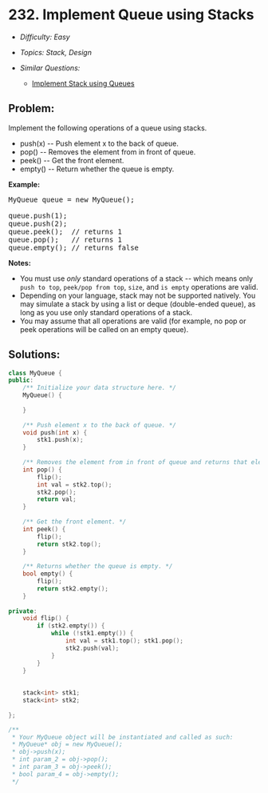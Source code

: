 # 232. Implement Queue using Stacks

* *Difficulty: Easy*

* *Topics: Stack, Design*

* *Similar Questions:*

  * [Implement Stack using Queues](implement-stack-using-queues.md)

## Problem:

<p>Implement the following operations of a queue using stacks.</p>

<ul>
	<li>push(x) -- Push element x to the back of queue.</li>
	<li>pop() -- Removes the element from in front of queue.</li>
	<li>peek() -- Get the front element.</li>
	<li>empty() -- Return whether the queue is empty.</li>
</ul>

<p><b>Example:</b></p>

<pre>
MyQueue queue = new MyQueue();

queue.push(1);
queue.push(2);  
queue.peek();  // returns 1
queue.pop();   // returns 1
queue.empty(); // returns false</pre>

<p><b>Notes:</b></p>

<ul>
	<li>You must use <i>only</i> standard operations of a stack -- which means only <code>push to top</code>, <code>peek/pop from top</code>, <code>size</code>, and <code>is empty</code> operations are valid.</li>
	<li>Depending on your language, stack may not be supported natively. You may simulate a stack by using a list or deque (double-ended queue), as long as you use only standard operations of a stack.</li>
	<li>You may assume that all operations are valid (for example, no pop or peek operations will be called on an empty queue).</li>
</ul>

## Solutions:

```c++
class MyQueue {
public:
    /** Initialize your data structure here. */
    MyQueue() {
        
    }
    
    /** Push element x to the back of queue. */
    void push(int x) {
        stk1.push(x);
    }
    
    /** Removes the element from in front of queue and returns that element. */
    int pop() {
        flip();
        int val = stk2.top();
        stk2.pop();
        return val;
    }
    
    /** Get the front element. */
    int peek() {
        flip();
        return stk2.top();
    }
    
    /** Returns whether the queue is empty. */
    bool empty() {
        flip();
        return stk2.empty();
    }
    
private:
    void flip() {
        if (stk2.empty()) {
            while (!stk1.empty()) {
                int val = stk1.top(); stk1.pop();
                stk2.push(val);
            }
        }
    }
    
    
    stack<int> stk1;
    stack<int> stk2;
    
};

/**
 * Your MyQueue object will be instantiated and called as such:
 * MyQueue* obj = new MyQueue();
 * obj->push(x);
 * int param_2 = obj->pop();
 * int param_3 = obj->peek();
 * bool param_4 = obj->empty();
 */
```
